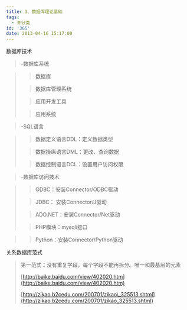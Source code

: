 ```yaml
---
title: 1、数据库理论基础
tags:
  - 未分类
id: '365'
date: 2013-04-16 15:17:00
---
```


数据库技术

> \-数据库系统

> > 数据库
> 
> > 数据库管理系统
> 
> > 应用开发工具
> 
> > 应用系统

> \-SQL语言

> > 数据定义语言DDL：定义数据类型
> 
> > 数据操纵语言DML：更改、查询数据
> 
> > 数据控制语言DCL：设置用户访问权限

> \-数据库访问技术

> > ODBC：安装Connector/ODBC驱动
> 
> > JDBC： 安装Connector/J驱动
> 
> > ADO.NET：安装Connector/Net驱动
> 
> > PHP模块：mysqli接口

> > Python：安装Connector/Python驱动

  

  

关系数据库范式

> 第一范式：没有重复字段，每个字段不能再拆分。唯一和最基层的元素
> 
>   
> 
> [http://baike.baidu.com/view/402020.htm](http://baike.baidu.com/view/402020.htm)
> 
> [http://zikao.b2cedu.com/200701/zikao\_325513.shtml](http://zikao.b2cedu.com/200701/zikao_325513.shtml)
> 
>   

>